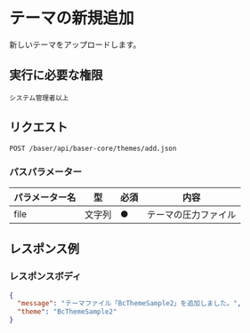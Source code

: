 # テーマの新規追加

新しいテーマをアップロードします。

## 実行に必要な権限

```
システム管理者以上
```

## リクエスト
```
POST /baser/api/baser-core/themes/add.json
```

### パスパラメーター

| パラメーター名 | 型     | 必須  | 内容         |
|---------|-------|-----|------------|
| file　   | 文字列	 | ●   | テーマの圧力ファイル |

## レスポンス例

### レスポンスボディ

```json
{
  "message": "テーマファイル「BcThemeSample2」を追加しました。",
  "theme": "BcThemeSample2"
}

```

